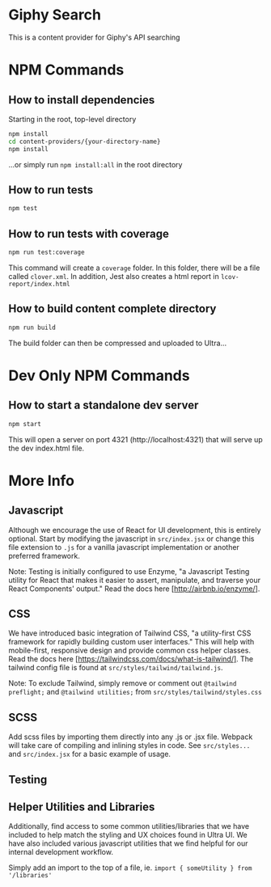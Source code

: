 # Giphy Search
This is a content provider for Giphy's API searching

# NPM Commands

## How to install dependencies

Starting in the root, top-level directory
```bash
npm install
cd content-providers/{your-directory-name}
npm install
```
...or simply run `npm install:all` in the root directory

## How to run tests

```bash
npm test
```

## How to run tests with coverage

```bash
npm run test:coverage
```

This command will create a `coverage` folder. In this folder, there will be a file called `clover.xml`. In addition, Jest also creates a html report in `lcov-report/index.html`

## How to build content complete directory
```bash
npm run build
```
The build folder can then be compressed and uploaded to Ultra...

# Dev Only NPM Commands

## How to start a standalone dev server

```bash
npm start
```

This will open a server on port 4321 (http://localhost:4321) that will serve up the dev index.html file.

# More Info

## Javascript

Although we encourage the use of React for UI development, this is entirely optional. Start by modifying the javascript in `src/index.jsx` or change this file extension to `.js` for a vanilla javascript implementation or another preferred framework.

Note: Testing is initially configured to use Enzyme, "a Javascript Testing utility for React that makes it easier to assert, manipulate, and traverse your React Components' output." Read the docs here [http://airbnb.io/enzyme/].

## CSS

We have introduced basic integration of Tailwind CSS, "a utility-first CSS framework for rapidly building custom user interfaces." This will help with mobile-first, responsive design and provide common css helper classes. Read the docs here [https://tailwindcss.com/docs/what-is-tailwind/]. The tailwind config file is found at `src/styles/tailwind/tailwind.js`.

Note: To exclude Tailwind, simply remove or comment out `@tailwind preflight;` and `@tailwind utilities;` from `src/styles/tailwind/styles.css`

## SCSS

Add scss files by importing them directly into any .js or .jsx file. Webpack will take care of compiling and inlining styles in code. See `src/styles...` and `src/index.jsx` for a basic example of usage.

## Testing

## Helper Utilities and Libraries

Additionally, find access to some common utilities/libraries that we have included to help match the styling and UX choices found in Ultra UI. We have also included various javascript utilities that we find helpful for our internal development workflow.

Simply add an import to the top of a file, ie.
`import { someUtility } from '/libraries'`
